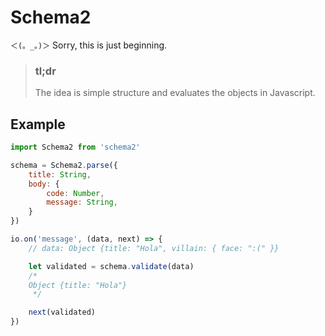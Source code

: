 Schema2
=======

`＜(。_。)＞` Sorry, this is just beginning.

> ### tl;dr
> The idea is simple structure and evaluates the objects in Javascript.


## Example
```javascript
import Schema2 from 'schema2'

schema = Schema2.parse({
    title: String,
    body: {
        code: Number,
        message: String,
    }
})

io.on('message', (data, next) => {
    // data: Object {title: "Hola", villain: { face: ":(" }}

    let validated = schema.validate(data)
    /*
    Object {title: "Hola"}
     */

    next(validated)
})
```
